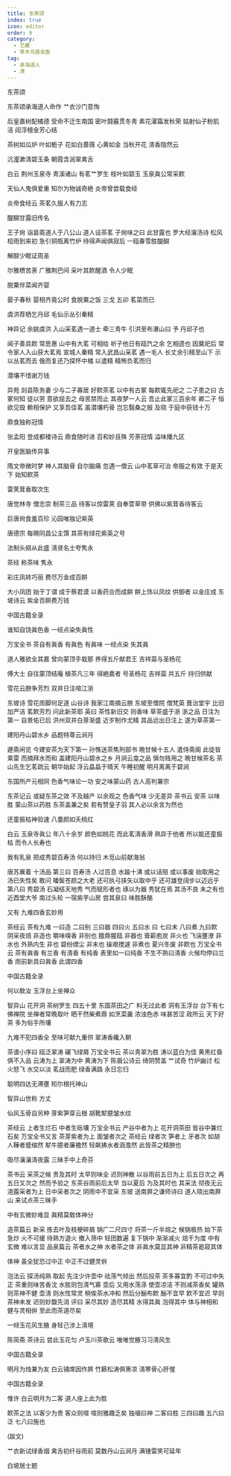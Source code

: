 ```yaml
---
title: 东茶颂
index: true
icon: editor
order: 9
category:
  - 艺藏
  - 草木鸟兽虫鱼
tag:
  - 承海道人
  - 清
---
```


东茶颂  

东茶颂承海道人命作 艹衣沙门意恂  

后皇嘉树配橘德 受命不迁生南国 密叶鬪霰贯冬靑 素花濯霜发秋荣 姑射仙子粉肌洁 阎浮檀金芳心结  

茶树如瓜炉 叶如栀子 花如白蔷薇 心黄如金 当秋开花 淸香隐然云  

沆瀣漱淸碧玉条 朝霞含润翠禽舌  

白云 荆州玉泉寺 靑溪诸山 有茗艹罗生 枝叶如碧玉 玉泉眞公常采飮  

天仙人鬼俱爱重 知尔为物诚奇絶 炎帝曾尝载食经  

炎帝食经云 茶茗久服人有力志  

醍醐甘露旧传名  

王子尙 诣昙斋道人于八公山 道人设茶茗 子尙味之曰 此甘露也 罗大经瀹汤诗 松风桧雨到来初 急引铜甁离竹炉 待得声闻俱寂后 一瓯春雪胜醍醐  

解酲少眠证周圣  

尔雅槚苦荼 广雅荆巴间 采叶其飮醒酒 令人少眠  

脱粟伴菜闻齐婴  

晏子春秋 婴相齐竟公时 食脱粟之饭 三戈 五卯 茗菜而已  

虞洪荐牺乞丹邱 毛仙示丛引秦精  

神异记 余姚虞洪 入山采茗遇一道士 牵三靑牛 引洪至布瀑山曰 予 丹邱子也  

闻子善具飮 常思惠 山中有大茗 可相给 祈子他日有瓯饩之余 乞相遗也 因奠祀后 常令家人入山获大茗焉 宣城人秦精 常入武昌山采茗 遇一毛人 长丈余引精至山下 示以丛茗而去 俄而复还乃探怀中橘 以遣精 精怖负茗而归  

潜壤不惜谢万钱  

异苑 剡县陈务妻 少与二子寡居 好飮茶茗 以中有古冢 每飮辄先祀之 二子患之曰 古冢何知 徒以劳 意欲屈去之 母苦禁而止 其夜梦一人云 吾止此冢三百余年 卿二子 恒欲见毁 赖相保护 又享吾佳茗 虽潜壤朽骨 岂忘翳桑之报 及晓 于庭中获钱十万  

鼎食独称冠情  

张孟阳 登成都楼诗云 鼎食随时进 百和妙且殊 芳荼冠情 溢味播九区  

开皇医脑传异事  

隋文帝微时梦 神人其脑骨 自尔脑痛 忽遇一僧云 山中茗草可治 帝服之有效 于是天下 始知飮茶  

雷荚茸香取次生  

唐觉林寺 僧志崇 制茶三品 待客以惊雷荚 自奉萱草带 供佛以紫茸香待客云  

巨唐尙食羞百珍 沁园唯独记紫英  

唐德宗 每赐同昌公主馔 其茶有绿花紫英之号  

法制头纲从此盛 淸贤名士夸隽永  

茶经 称茶味 隽永  

彩庄凤转巧丽 费尽万金成百餠  

大小凤团 始于丁谓 成于蔡君谟 以香药合而成餠 餠上饰以凤纹 供御者 以金庄成 东坡诗云 紫金百餠费万钱  

中国古籍全录  

谁知自饶眞色香 一经点染失眞性  

万宝全书 茶自有眞香 有眞色 有眞味 一经点染 失其眞  

道人雅欲全其嘉 曾向蒙顶手栽那 养得五斤献君王 吉祥蘂与圣杨花  

傅大士 自往蒙顶结庵 植茶凡三年 得絶嘉者 号圣杨花 吉祥蘂 共五斤 持归供献  

雪花云腴争芳烈 双井日注喧江浙  

东坡诗 雪花雨脚何足道 山谷诗 我家江南摘云腴 东坡至僧院 僧梵英 葺治堂宇 比旧加严洁 茗飮芳烈 问此新茶耶 英曰 茶性新旧交 则香味 草茶盛于浙 浙之品 日注为第一 自景佑已后 洪州双井白芽渐盛 近岁制作尤精 其品远出日注上 遂为草茶第一  

建阳丹山碧水乡 品题特尊云涧月  

遯斋闲览 今建安茶为天下第一 孙憔送茶焦刑部书 晩甘候十五人 遣侍斋阁 此徒皆乘雷 而摘拜水而和 盖建阳丹山碧水之乡 月涧云龛之品 愼勿贱用之 晩甘候茶名 茶山先生乞茗疏云 朝华始起 浮云皛皛于晴天 午睡初醒 明月离离于碧涧  

东国所产元相同 色香气味论一功 安之味蒙山药 古人高判兼宗  

东茶记云 或疑东茶之效 不及越产 以余观之 色香气味 少无差异 茶书云 安茶 以味胜 蒙山茶以药胜 东茶盖兼之矣 若有赞皇子羽 其人必以余言为然也  

还童振枯神验速 八耋颜如夭桃红  

白云 玉泉寺眞公 年八十余岁 颜色如桃花 而此茗淸香滑 熟异于他者 所以能还童振枯 而令人长寿也  

我有乳泉 把成秀碧百寿汤 何以持归 木觅山前献海翁  

唐苏廙着 十汤品 第三曰 百寿汤 人过百息 水踰十沸 或以话阻 或以事废 始取用之 汤已失性矣 敢问 皤鬓苍颜之大老 还可执弓挟矢以取中乎 还可雄登阔步以迈远乎 第八曰 秀碧汤 石凝结天地秀 气而赋形者也 琢以为器 秀犹在焉 其汤不良 未之有也 近酉堂大爷 南过头轮 一宿紫芋山房 尝其泉曰 味胜酥酪  

又有 九难四香玄妙用  

茶经云 茶有九难 一曰造 二曰别 三曰器 四曰火 五曰水 曰 七曰末 八曰煮 九曰飮 阴采夜焙 非造也 嚼味嗅香 非别也 膻鼎腥瓯 非器也 膏薪庖炭 非火也 飞湍壅潦 非水也 外熟内生 非也 碧纷缥尘 非末也 操艰搅遽 非煮也 夏兴冬废 非飮也 万宝全书云 茶有眞香 有兰香 有淸香 有纯香 表里如一曰纯香 不生不熟曰淸香 火候均停曰兰香 雨前新具曰眞香 此谓四香  

中国古籍全录  

何以敎汝 玉浮台上坐禅众  

智异山 花开洞 茶树罗生 四五十里 东国茶田之广 料无过此者 洞有玉浮台 台下有七佛禅院 坐禅者常晩取叶 晒干然柴煮鼎 如烹菜羹 浓浊色赤 味甚苦涩 政所云 天下好茶 多为俗手所壤  

九难不犯四香全 至味可献九重供 翠涛香纔入朝  

茶谱小序曰 瓯泛翠涛 碾飞绿屑 万宝全书云 茶以靑翠为胜 涛以蓝白为佳 黄黑红昏 俱不入品 云涛为上 翠涛为中 黄涛为下 陈眉公诗云 绮阴赞盖 艹试奇 竹炉幽讨 松火怒飞 水交以淡 茗战而肥 绿香满路 永日忘归  

聪明四达无滞壅 矧尔根托神山  

智异山世称 方丈  

仙风玉骨自另种 芽紫笋穿云根 胡靴犎臆皱水纹  

茶经云 上者生烂石 中者生砾壤 万宝全书云 产谷中者为上 花开洞茶田 皆谷中兼烂石矣 万宝全书又言 茶芽紫者为上 面皱者次之 茶经云 绿者次 笋者上 牙者次 如胡人鞾者蹙缩然 犎牛臆者廉襜然 轻飙拂水者涵澹然 此皆茶之精腴也  

吸尽瀼瀼淸夜露 三昧手中上奇芬  

茶书云 采茶之候 贵及其时 太早则味全 迟则神散 以谷雨前五日为上 后五日次之 再五日又次之 然而予验之 东茶谷雨前后太早 当以夏后 为及其时也 其采法 彻夜无云 浥露采者为上 日中采者次之 阴雨中不宜采 东坡 送南屛之谦师诗曰 道人晓出南屛山 来试点茶三昧手  

中有玄微妙难显 眞精莫敎体神分  

造茶篇云 新采 拣去叶及枝梗碎屑 锅广二尺四寸 将茶一斤半焙之 候锅极热 始下茶急炒 火不可缓 待熟方退火 撤入筛中 轻团数遍 复下锅中 渐渐减火 焙干为度 中有玄微 难以言显 品泉篇云 茶者水之神 水者茶之体 非眞水莫显其神 非精茶曷窥其体  

体神 虽全犹恐过中正 中正不过健灵倂  

泡法云 探汤纯熟 取起 先注少许壶中 祛荡气倾出 然后投茶 茶多寡宜酌 不可过中失正 茶重则味苦香沈 水胜则包淸气寡 壶后 又用水荡涤 使壶凉洁 不则减茶香矣 罐熟 则茶神不健 壶淸 则水性常灵 稍俟茶水冲和 然后分酾布飮 酾不宜早 飮不宜迟 早则茶神未发 迟则妙馥先消 评曰 采尽其妙 造尽其精 水得其眞 泡得其中 体与神相和 健与灵相倂 至此而茶道尽矣  

一倾玉花风生腋 身轻己涉上淸境  

陈简斋 茶诗云 尝此玉花匀 卢玉川茶歌云 唯唯觉腋习习淸风生  

中国古籍全录  

明月为烛兼为友 白云铺席因作屛 竹籁松涛俱箫凉 淸寒骨心肝惺  

中国古籍全录  

惟许 白云明月为二客 道人座上此为胜  

飮茶之法 以客少为贵 客众则喧 喧则雅趣乏矣 独啜曰神 二客曰胜 三四曰趣 五六曰泛 七八曰施也  

(跋文)  

艹衣新试绿香烟 禽舌初纤谷雨前 莫数丹山云涧月 满锺雷笑可延年  

白坡居士题  
